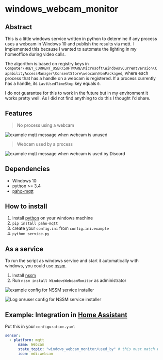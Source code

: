 # windows_webcam_monitor

## Abstract

This is a little windows service written in python to determine if any process uses a webcam in Windows 10 and publish the results via mqtt. I implemented this because I wanted to automate the lighting in my homeoffice during video calls.

The algorithm is based on registry keys in `Computer\HKEY_CURRENT_USER\SOFTWARE\Microsoft\Windows\CurrentVersion\CapabilityAccessManager\ConsentStore\webcam\NonPackaged`, where each process that has a handle on a webcam is registered. If a process currently has a handle, its `LastUsedTimeStop` key equals `0`.

I do not guarantee for this to work in the future but in my environment it works pretty well. As I did not find anything to do this I thought I'd share.

## Features

> No process using a webcam

![example mqtt message when webcam is unused](https://user-images.githubusercontent.com/10167243/106604637-311a3900-6560-11eb-830a-997270f39eff.png)

> Webcam used by a process

![example mqtt message when webcam is used by Discord](https://user-images.githubusercontent.com/10167243/106613749-d508e200-656a-11eb-8b22-020f54a00df3.png)

## Dependencies

- Windows 10
- python >= 3.4
- [paho-mqtt](https://pypi.org/project/paho-mqtt/)

## How to install

1. Install [python](https://www.python.org/downloads/windows/) on your windows machine
2. `pip install paho-mqtt`
3. create your `config.ini` from `config.ini.example`
4. `python service.py`

## As a service

To run the script as windows service and start it automatically with windows, you could use [nssm](http://nssm.cc/download).

1. Install [nssm](http://nssm.cc/download)
2. Run `nssm install WindowsWebcamMonitor` as administrator

![example config for NSSM service installer](https://user-images.githubusercontent.com/10167243/106614925-31b8cc80-656c-11eb-9bf5-fd55f859683b.png)

![Log on/user config for NSSM service installer](https://user-images.githubusercontent.com/10167243/106615271-92480980-656c-11eb-9b44-badbcefcbf14.png)

## Example: Integration in [Home Assistant](https://www.home-assistant.io/)

Put this in your `configuration.yaml`

```yml
sensor:
  - platform: mqtt
      name: Webcam
      state_topic: "windows_webcam_monitor/used_by" # this must match with "path" in config.ini
      icon: mdi:webcam
```
